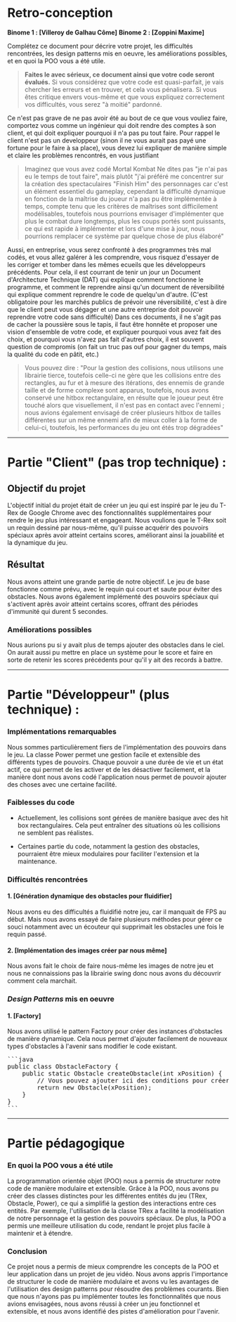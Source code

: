 
# Retro-conception

**Binome 1 : [Villeroy de Galhau Côme]**
**Binome 2 : [Zoppini Maxime]**

Complétez ce document pour décrire votre projet, les difficultés rencontrées, les design patterns mis en oeuvre, les améliorations possibles, et en quoi la POO vous a été utile.

> **Faites le avec sérieux, ce document ainsi que votre code seront évalués.**
Si vous considérez que votre code est quasi-parfait, je vais chercher les erreurs et en trouver, et cela vous pénalisera.
Si vous êtes critique envers vous-même et que vous expliquez correctement vos difficultés, vous serez "à moitié" pardonné.

Ce n'est pas grave de ne pas avoir été au bout de ce que vous vouliez faire, comportez vous comme un ingénieur qui doit rendre des comptes à son client, et qui doit expliquer pourquoi il n'a pas pu tout faire.
Pour rappel le client n'est pas un developpeur (sinon il ne vous aurait pas payé une fortune pour le faire à sa place), vous devez lui expliquer de manière simple et claire les problèmes rencontrés, en vous justifiant 
>Imaginez que vous avez codé Mortal Kombat 
Ne dites pas "je n'ai pas eu le temps de tout faire", mais plutôt "j'ai préféré me concentrer sur la création des spectaculaires "Finish Him" des personnages car c'est un élément essentiel du gameplay, cependant la difficulté dynamique en fonction de la maîtrise du joueur n'a pas pu être implémentée à temps, compte tenu que les critères de maîtrises sont difficilement modélisables, toutefois nous pourrions envisager d'implémenter que plus le combat dure longtemps, plus les coups portés sont puissants, ce qui est rapide à implémenter et lors d'une mise à jour, nous pourrions remplacer ce système par quelque chose de plus élaboré"

Aussi, en entreprise, vous serez confronté à des programmes très mal codés, et vous allez galérer à les comprendre, vous risquez d'essayer de les corriger et tomber dans les mêmes ecueils que les développeurs précédents.
Pour cela, il est courrant de tenir un jour un Document d'Architecture Technique (DAT) qui explique comment fonctionne le programme, et comment le reprendre ainsi qu'un document de réversibilité qui explique comment reprendre le code de quelqu'un d'autre.
(C'est obligatoire pour les marchés publics de prévoir une réversibilité, c'est à dire que le client peut vous dégager et une autre entreprise doit pouvoir reprendre votre code sans difficulté)
Dans ces documents, il ne s'agit pas de cacher la poussière sous le tapis, il faut être honnête et proposer une vision d'ensemble de votre code, et expliquer pourquoi vous avez fait des choix, et pourquoi vous n'avez pas fait d'autres choix, il est souvent question de compromis (on fait un truc pas ouf pour gagner du temps, mais la qualité du code en pâtit, etc.)
> Vous pouvez dire : "Pour la gestion des collisions, nous utilisons une librairie tierce, toutefois celle-ci ne gère que les collisions entre des rectangles, au fur et à mesure des itérations, des ennemis de grande taille et de forme complexe sont apparus, toutefois, nous avons conservé une hitbox rectangulaire, en résulte que le joueur peut être touché alors que visuellement, il n'est pas en contact avec l'ennemi ; nous avions également envisagé de créer plusieurs hitbox de tailles différentes sur un même ennemi afin de mieux coller à la forme de celui-ci, toutefois, les performances du jeu ont étés trop dégradées"



---
# Partie "Client" (pas trop technique) :

## Objectif du projet

L'objectif initial du projet était de créer un jeu qui est inspiré par le jeu du T-Rex de Google Chrome avec des fonctionnalités supplémentaires pour rendre le jeu plus intéressant et engageant. Nous voulions que le T-Rex soit un requin dessiné par nous-même, qu'il puisse acquérir des pouvoirs spéciaux après avoir atteint certains scores, améliorant ainsi la jouabilité et la dynamique du jeu.

## Résultat

Nous avons atteint une grande partie de notre objectif. Le jeu de base fonctionne comme prévu, avec le requin qui court et saute pour éviter des obstacles. Nous avons également implémenté des pouvoirs spéciaux qui s'activent après avoir atteint certains scores, offrant des périodes d'immunité qui durent 5 secondes. 

### Améliorations possibles

Nous aurions pu si y avait plus de temps ajouter des obstacles dans le ciel. On aurait aussi pu mettre en place un système pour le score et faire en sorte de retenir les scores précédents pour qu'il y ait des records à battre.

---
# Partie "Développeur" (plus technique) :


### Implémentations remarquables

Nous sommes particulièrement fiers de l'implémentation des pouvoirs dans le jeu. La classe Power permet une gestion facile et extensible des différents types de pouvoirs. Chaque pouvoir a une durée de vie et un état actif, ce qui permet de les activer et de les désactiver facilement, et la manière dont nous avons codé l'application nous permet de pouvoir ajouter des choses avec une certaine facilité.

### Faiblesses du code

- Actuellement, les collisions sont gérées de manière basique avec des hit box rectangulaires. Cela peut entraîner des situations où les collisions ne semblent pas réalistes.

- Certaines partie du code, notamment la gestion des obstacles, pourraient être mieux modulaires pour faciliter l'extension et la maintenance.

### Difficultés rencontrées

#### 1. [Génération dynamique des obstacles pour fluidifier]

Nous avons eu des difficultés a fluidifié notre jeu, car il manquait de FPS au début. Mais nous avons essayé de faire plusieurs méthodes pour gérer ce souci notamment avec un écouteur qui supprimait les obstacles une fois le requin passé.

#### 2. [Implémentation des images créer par nous même]

Nous avons fait le choix de faire nous-même les images de notre jeu et nous ne connaissions pas la librairie swing donc nous avons du découvrir comment cela marchait.


### *Design Patterns* mis en oeuvre

#### 1. [Factory]

Nous avons utilisé le pattern Factory pour créer des instances d'obstacles de manière dynamique. Cela nous permet d'ajouter facilement de nouveaux types d'obstacles à l'avenir sans modifier le code existant.

<pre>
```java
public class ObstacleFactory {
    public static Obstacle createObstacle(int xPosition) {
        // Vous pouvez ajouter ici des conditions pour créer différents types d'obstacles
        return new Obstacle(xPosition);
    }
}
```
</pre>


---
# Partie pédagogique


### En quoi la POO vous a été utile

La programmation orientée objet (POO) nous a permis de structurer notre code de manière modulaire et extensible. Grâce à la POO, nous avons pu créer des classes distinctes pour les différentes entités du jeu (TRex, Obstacle, Power), ce qui a simplifié la gestion des interactions entre ces entités. Par exemple, l'utilisation de la classe TRex a facilité la modélisation de notre personnage et la gestion des pouvoirs spéciaux. De plus, la POO a permis une meilleure utilisation du code, rendant le projet plus facile à maintenir et à étendre.

### Conclusion

Ce projet nous a permis de mieux comprendre les concepts de la POO et leur application dans un projet de jeu vidéo. Nous avons appris l'importance de structurer le code de manière modulaire et avons vu les avantages de l'utilisation des design patterns pour résoudre des problèmes courants. Bien que nous n'ayons pas pu implémenter toutes les fonctionnalités que nous avions envisagées, nous avons réussi à créer un jeu fonctionnel et extensible, et nous avons identifié des pistes d'amélioration pour l'avenir.